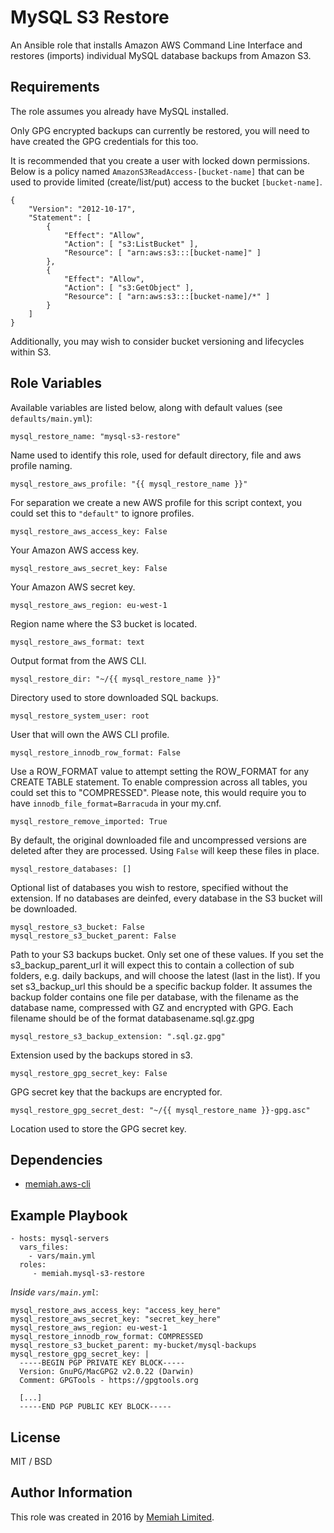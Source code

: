 MySQL S3 Restore
===============

An Ansible role that installs Amazon AWS Command Line Interface and
restores (imports) individual MySQL database backups from Amazon S3.

Requirements
------------

The role assumes you already have MySQL installed.

Only GPG encrypted backups can currently be restored, you will need to have created 
the GPG credentials for this too.

It is recommended that you create a user with locked down permissions.
Below is a policy named `AmazonS3ReadAccess-[bucket-name]`
that can be used to provide limited (create/list/put) access to the
bucket `[bucket-name]`.

    {
        "Version": "2012-10-17",
        "Statement": [
            {
                "Effect": "Allow",
                "Action": [ "s3:ListBucket" ],
                "Resource": [ "arn:aws:s3:::[bucket-name]" ]
            },
            {
                "Effect": "Allow",
                "Action": [ "s3:GetObject" ],
                "Resource": [ "arn:aws:s3:::[bucket-name]/*" ]
            }
        ]
    }

Additionally, you may wish to consider bucket versioning and lifecycles
within S3.

Role Variables
--------------

Available variables are listed below, along with default values (see 
`defaults/main.yml`):

    mysql_restore_name: "mysql-s3-restore"

Name used to identify this role, used for default directory, file and aws profile naming.

    mysql_restore_aws_profile: "{{ mysql_restore_name }}"

For separation we create a new AWS profile for this script context, you
could set this to `"default"` to ignore profiles.

    mysql_restore_aws_access_key: False
    
Your Amazon AWS access key.

    mysql_restore_aws_secret_key: False
    
Your Amazon AWS secret key.

    mysql_restore_aws_region: eu-west-1
    
Region name where the S3 bucket is located.

    mysql_restore_aws_format: text

Output format from the AWS CLI.
    
    mysql_restore_dir: "~/{{ mysql_restore_name }}"
    
Directory used to store downloaded SQL backups. 

    mysql_restore_system_user: root

User that will own the AWS CLI profile.
        
    mysql_restore_innodb_row_format: False
    
Use a ROW_FORMAT value to attempt setting the ROW_FORMAT for any CREATE TABLE statement. 
To enable compression across all tables, you could set this to "COMPRESSED". Please note, 
this would require you to have `innodb_file_format=Barracuda` in your my.cnf.
    
    mysql_restore_remove_imported: True

By default, the original downloaded file and uncompressed versions are deleted after they 
are processed. Using `False` will keep these files in place.

    mysql_restore_databases: []
    
Optional list of databases you wish to restore, specified without the extension. 
If no databases are deinfed, every database in the S3 bucket will be downloaded.
    
    mysql_restore_s3_bucket: False
    mysql_restore_s3_bucket_parent: False
    
Path to your S3 backups bucket. Only set one of these values. 
If you set the s3_backup_parent_url it will expect this to contain a collection of 
sub folders, e.g. daily backups, and will choose the latest (last in the list). 
If you set s3_backup_url this should be a specific backup folder. It assumes the 
backup folder contains one file per database, with the filename as the database name, 
compressed with GZ and encrypted with GPG. Each filename should be of the format databasename.sql.gz.gpg 
    
    mysql_restore_s3_backup_extension: ".sql.gz.gpg"
    
Extension used by the backups stored in s3.
    
    mysql_restore_gpg_secret_key: False
    
GPG secret key that the backups are encrypted for.
    
    mysql_restore_gpg_secret_dest: "~/{{ mysql_restore_name }}-gpg.asc"

Location used to store the GPG secret key.

Dependencies
------------

- [memiah.aws-cli](https://galaxy.ansible.com/memiah/aws-cli/)

Example Playbook
----------------

    - hosts: mysql-servers
      vars_files:
        - vars/main.yml
      roles:
         - memiah.mysql-s3-restore

*Inside `vars/main.yml`*:

    mysql_restore_aws_access_key: "access_key_here"
    mysql_restore_aws_secret_key: "secret_key_here"
    mysql_restore_aws_region: eu-west-1
    mysql_restore_innodb_row_format: COMPRESSED
    mysql_restore_s3_bucket_parent: my-bucket/mysql-backups
    mysql_restore_gpg_secret_key: |
      -----BEGIN PGP PRIVATE KEY BLOCK-----
      Version: GnuPG/MacGPG2 v2.0.22 (Darwin)
      Comment: GPGTools - https://gpgtools.org
      
      [...]
      -----END PGP PUBLIC KEY BLOCK-----
    
License
-------

MIT / BSD

Author Information
------------------

This role was created in 2016 by [Memiah Limited](https://github.com/memiah).
